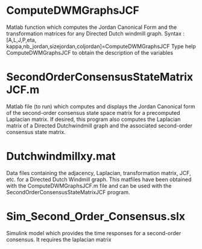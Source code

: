 # ComputeDWMGraphsJCF
Matlab function which computes the Jordan Canonical Form and the transformation matrices for any Directed Dutch windmill graph.
Syntax : [A,L,J,P,eta, kappa,nb_jordan,sizejordan,coljordan]=ComputeDWMGraphsJCF
Type help ComputeDWMGraphsJCF to obtain the description of the variables

# SecondOrderConsensusStateMatrixJCF.m
Matlab file (to run) which computes and displays the Jordan Canonical form of the second-order consensus state space matrix 
for a precomputed Laplacian matrix. If desired, this program also computes the Laplacian matrix of a Directed Dutchwindmill graph
and the associated second-order consensus state matrix. 

# Dutchwindmillxy.mat
Data files containing the adjacency, Laplacian, transformation matrix, JCF, etc. for a Directed Dutch Windmill graph. This matfiles have been obtained with the 
ComputeDWMGraphsJCF.m file and can be used with the SecondOrderConsensusStateMatrixJCF program.

# Sim_Second_Order_Consensus.slx 
Simulink model which provides the time responses for a second-order consensus. It requires the laplacian matrix 

  


